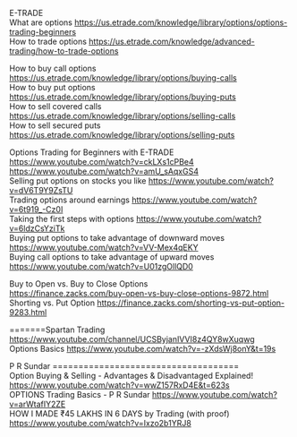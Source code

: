 

E-TRADE    
What are options  https://us.etrade.com/knowledge/library/options/options-trading-beginners      
How to trade options  https://us.etrade.com/knowledge/advanced-trading/how-to-trade-options     

How to buy call options  https://us.etrade.com/knowledge/library/options/buying-calls    
How to buy put options  https://us.etrade.com/knowledge/library/options/buying-puts     
How to sell covered calls  https://us.etrade.com/knowledge/library/options/selling-calls      
How to sell secured puts  https://us.etrade.com/knowledge/library/options/selling-puts      

Options Trading for Beginners with E-TRADE   https://www.youtube.com/watch?v=ckLXs1cPBe4    
https://www.youtube.com/watch?v=amU_sAqxGS4     
Selling put options on stocks you like  https://www.youtube.com/watch?v=dV6T9Y9ZsTU    
Trading options around earnings   https://www.youtube.com/watch?v=6t919_-Cz0I  
Taking the first steps with options   https://www.youtube.com/watch?v=6ldzCsYziTk   
Buying put options to take advantage of downward moves  https://www.youtube.com/watch?v=VV-Mex4qEKY    
Buying call options to take advantage of upward moves   https://www.youtube.com/watch?v=U01zgOllQD0    


Buy to Open vs. Buy to Close Options    
https://finance.zacks.com/buy-open-vs-buy-close-options-9872.html     
Shorting vs. Put Option    https://finance.zacks.com/shorting-vs-put-option-9283.html     


=======Spartan Trading    
https://www.youtube.com/channel/UCSByjanIVVI8z4QY8wXuqwg     
Options Basics  https://www.youtube.com/watch?v=-zXdsWj8onY&t=19s      

 P R Sundar  ====================================    
Option Buying & Selling - Advantages & Disadvantaged Explained! https://www.youtube.com/watch?v=wwZ157RxD4E&t=623s     
OPTIONS Trading Basics - P R Sundar https://www.youtube.com/watch?v=arWtafIY2ZE      
HOW I MADE ₹45 LAKHS IN 6 DAYS by Trading (with proof)  https://www.youtube.com/watch?v=Ixzo2b1YRJ8      




